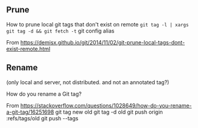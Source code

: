 ## Prune

How to prune local git tags that don't exist on remote
`git tag -l | xargs git tag -d && git fetch -t`
git config alias

From <https://demisx.github.io/git/2014/11/02/git-prune-local-tags-dont-exist-remote.html> 


## Rename
(only local and server, not distributed. and not an annotated tag?)


How do you rename a Git tag?

From <https://stackoverflow.com/questions/1028649/how-do-you-rename-a-git-tag/16251698> 
	git tag new old
	git tag -d old
	git push origin :refs/tags/old
	git push --tags

